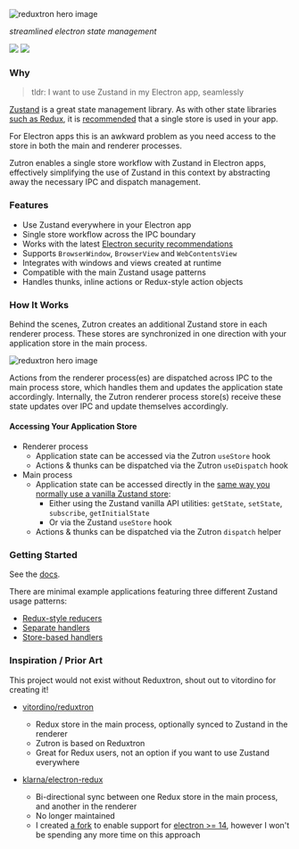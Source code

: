 <picture>
  <source media="(prefers-color-scheme: dark)" srcset="./resources/zutron-readme-hero-dark.png"/>
  <source media="(prefers-color-scheme: light)" srcset="./resources/zutron-readme-hero-light.png"/>
  <img alt="reduxtron hero image" src="./resources/zutron-readme-hero-light.png"/>
</picture>

_streamlined electron state management_

<a href="https://www.npmjs.com/package/zutron" alt="NPM Version">
  <img src="https://img.shields.io/npm/v/zutron" /></a>
<a href="https://www.npmjs.com/package/zutron" alt="NPM Downloads">
  <img src="https://img.shields.io/npm/dw/zutron" /></a>

### Why

> tldr: I want to use Zustand in my Electron app, seamlessly

[Zustand](https://github.com/pmndrs/zustand) is a great state management library. As with other state libraries [such as Redux](https://redux.js.org/tutorials/fundamentals/part-4-store#redux-store), it is [recommended](https://zustand.docs.pmnd.rs/guides/flux-inspired-practice#recommended-patterns) that a single store is used in your app.

For Electron apps this is an awkward problem as you need access to the store in both the main and renderer processes.

Zutron enables a single store workflow with Zustand in Electron apps, effectively simplifying the use of Zustand in this context by abstracting away the necessary IPC and dispatch management.

### Features

- Use Zustand everywhere in your Electron app
- Single store workflow across the IPC boundary
- Works with the latest [Electron security recommendations](https://www.electronjs.org/docs/latest/tutorial/security#checklist-security-recommendations)
- Supports `BrowserWindow`, `BrowserView` and `WebContentsView`
- Integrates with windows and views created at runtime
- Compatible with the main Zustand usage patterns
- Handles thunks, inline actions or Redux-style action objects

### How It Works

Behind the scenes, Zutron creates an additional Zustand store in each renderer process. These stores are synchronized in one direction with your application store in the main process.

<picture>
  <source media="(prefers-color-scheme: dark)" srcset="./resources/zutron-app-architecture-dark.png"/>
  <source media="(prefers-color-scheme: light)" srcset="./resources/zutron-app-architecture-light.png"/>
  <img alt="reduxtron hero image" src="./resources/zutron-app-architecture-light.png"/>
</picture>

Actions from the renderer process(es) are dispatched across IPC to the main process store, which handles them and updates the application state accordingly. Internally, the Zutron renderer process store(s) receive these state updates over IPC and update themselves accordingly.

#### Accessing Your Application Store

- Renderer process
  - Application state can be accessed via the Zutron `useStore` hook
  - Actions & thunks can be dispatched via the Zutron `useDispatch` hook
- Main process
  - Application state can be accessed directly in the [same way you normally use a vanilla Zustand store](https://github.com/pmndrs/zustand/blob/5d92ad2767e6a13d94331b5b62a44c069df2dfc6/readme.md#using-zustand-without-react):
    - Either using the Zustand vanilla API utilities: `getState`, `setState`, `subscribe`, `getInitialState`
    - Or via the Zustand `useStore` hook
  - Actions & thunks can be dispatched via the Zutron `dispatch` helper

### Getting Started

See the [docs](./docs/getting-started.md).

There are minimal example applications featuring three different Zustand usage patterns:

- [Redux-style reducers](./apps/example-reducers)
- [Separate handlers](./apps/example-separate-handlers)
- [Store-based handlers](./apps/example-store-handlers)

### Inspiration / Prior Art

This project would not exist without Reduxtron, shout out to vitordino for creating it!

- [vitordino/reduxtron](https://github.com/vitordino/reduxtron)

  - Redux store in the main process, optionally synced to Zustand in the renderer
  - Zutron is based on Reduxtron
  - Great for Redux users, not an option if you want to use Zustand everywhere

- [klarna/electron-redux](https://github.com/klarna/electron-redux)
  - Bi-directional sync between one Redux store in the main process, and another in the renderer
  - No longer maintained
  - I created [a fork](https://github.com/goosewobbler/electron-redux) to enable support for [electron >= 14](https://github.com/klarna/electron-redux/issues/317), however I won't be spending any more time on this approach
